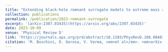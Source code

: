 ```yaml
---
title: "Extending black-hole remnant surrogate models to extreme mass ratios"
collection: publications
permalink: /publication/2023-remnant-surrogate
excerpt: '[arXiv:2307.03435](https://arxiv.org/abs/2307.03435)'
date: 2023-10-09
venue: 'Physical Review D'
link: 'https://journals.aps.org/prd/abstract/10.1103/PhysRevD.108.084015'
citation: 'M. Boschini, D. Gerosa, V. Varma, <em>et al</em>. <em>arXiv:2307.03435</em>.'
---
```


